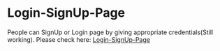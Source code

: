 # Login-SignUp-Page
People can SignUp or Login page by giving appropriate credentials(Still working). Please check here: [Login-SignUp-Page](https://shekhar10feb.github.io/Login-SignUp-Page/)
